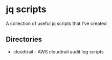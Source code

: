 # jq scripts

A collection of useful jq scripts that I've created

## Directories

 * cloudtrail - AWS cloudtrail audit log scripts
